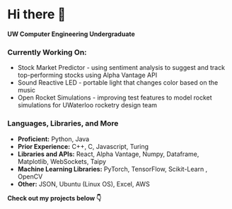 # Hi there 👋 

**UW Computer Engineering Undergraduate**


### Currently Working On:



* Stock Market Predictor - using sentiment analysis to suggest and track top-performing stocks using Alpha Vantage API 
* Sound Reactive LED - portable light that changes color based on the music
* Open Rocket Simulations - improving test features to model rocket simulations for UWaterloo rocketry design team 


### Languages, Libraries, and More


* **Proficient:** Python, Java
* **Prior Experience:** C++, C, Javascript, Turing
* **Libraries and APIs:** React, Alpha Vantage, Numpy, Dataframe, Matplotlib, WebSockets, Taipy    
* **Machine Learning Libraries:** PyTorch, TensorFlow, Scikit-Learn , OpenCV
* **Other:** JSON, Ubuntu (Linux OS), Excel, AWS

  


**Check out my projects below 👇**
